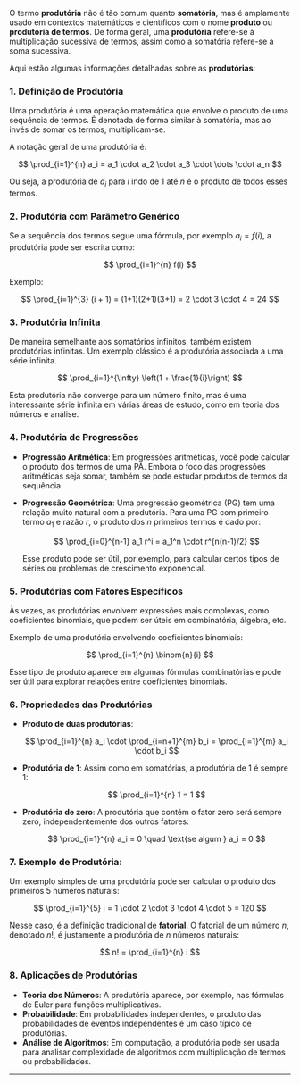 O termo **produtória** não é tão comum quanto **somatória**, mas é amplamente usado em contextos matemáticos e científicos com o nome **produto** ou **produtória de termos**. De forma geral, uma **produtória** refere-se à multiplicação sucessiva de termos, assim como a somatória refere-se à soma sucessiva.

Aqui estão algumas informações detalhadas sobre as **produtórias**:

### 1. **Definição de Produtória**

Uma produtória é uma operação matemática que envolve o produto de uma sequência de termos. É denotada de forma similar à somatória, mas ao invés de somar os termos, multiplicam-se.

A notação geral de uma produtória é:

$$
\prod_{i=1}^{n} a_i = a_1 \cdot a_2 \cdot a_3 \cdot \dots \cdot a_n
$$

Ou seja, a produtória de $a_i$ para $i$ indo de 1 até $n$ é o produto de todos esses termos.

### 2. **Produtória com Parâmetro Genérico**

Se a sequência dos termos segue uma fórmula, por exemplo $a_i = f(i)$, a produtória pode ser escrita como:

$$
\prod_{i=1}^{n} f(i)
$$

Exemplo:

$$
\prod_{i=1}^{3} (i + 1) = (1+1)(2+1)(3+1) = 2 \cdot 3 \cdot 4 = 24
$$

### 3. **Produtória Infinita**

De maneira semelhante aos somatórios infinitos, também existem produtórias infinitas. Um exemplo clássico é a produtória associada a uma série infinita.

$$
\prod_{i=1}^{\infty} \left(1 + \frac{1}{i}\right)
$$

Esta produtória não converge para um número finito, mas é uma interessante série infinita em várias áreas de estudo, como em teoria dos números e análise.

### 4. **Produtória de Progressões**

- **Progressão Aritmética**: Em progressões aritméticas, você pode calcular o produto dos termos de uma PA. Embora o foco das progressões aritméticas seja somar, também se pode estudar produtos de termos da sequência.
- **Progressão Geométrica**: Uma progressão geométrica (PG) tem uma relação muito natural com a produtória. Para uma PG com primeiro termo $a_1$ e razão $r$, o produto dos $n$ primeiros termos é dado por:

  $$
  \prod_{i=0}^{n-1} a_1 r^i = a_1^n \cdot r^{n(n-1)/2}
  $$

  Esse produto pode ser útil, por exemplo, para calcular certos tipos de séries ou problemas de crescimento exponencial.

### 5. **Produtórias com Fatores Específicos**

Às vezes, as produtórias envolvem expressões mais complexas, como coeficientes binomiais, que podem ser úteis em combinatória, álgebra, etc.

Exemplo de uma produtória envolvendo coeficientes binomiais:

$$
\prod_{i=1}^{n} \binom{n}{i}
$$

Esse tipo de produto aparece em algumas fórmulas combinatórias e pode ser útil para explorar relações entre coeficientes binomiais.

### 6. **Propriedades das Produtórias**

- **Produto de duas produtórias**:

  $$
  \prod_{i=1}^{n} a_i \cdot \prod_{i=n+1}^{m} b_i = \prod_{i=1}^{m} a_i \cdot b_i
  $$

- **Produtória de 1**: Assim como em somatórias, a produtória de 1 é sempre 1:

  $$
  \prod_{i=1}^{n} 1 = 1
  $$

- **Produtória de zero**: A produtória que contém o fator zero será sempre zero, independentemente dos outros fatores:

  $$
  \prod_{i=1}^{n} a_i = 0 \quad \text{se algum } a_i = 0
  $$

### 7. **Exemplo de Produtória:**

Um exemplo simples de uma produtória pode ser calcular o produto dos primeiros 5 números naturais:

$$
\prod_{i=1}^{5} i = 1 \cdot 2 \cdot 3 \cdot 4 \cdot 5 = 120
$$

Nesse caso, é a definição tradicional de **fatorial**. O fatorial de um número $n$, denotado $n!$, é justamente a produtória de $n$ números naturais:

$$
n! = \prod_{i=1}^{n} i
$$

### 8. **Aplicações de Produtórias**

- **Teoria dos Números**: A produtória aparece, por exemplo, nas fórmulas de Euler para funções multiplicativas.
- **Probabilidade**: Em probabilidades independentes, o produto das probabilidades de eventos independentes é um caso típico de produtórias.
- **Análise de Algoritmos**: Em computação, a produtória pode ser usada para analisar complexidade de algoritmos com multiplicação de termos ou probabilidades.

---

